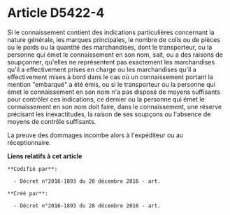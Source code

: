 # Article D5422-4

Si le connaissement contient des indications particulières concernant la nature générale, les marques principales, le nombre
de colis ou de pièces ou le poids ou la quantité des marchandises, dont le transporteur, ou la personne qui émet le
connaissement en son nom, sait, ou a des raisons de soupçonner, qu'elles ne représentent pas exactement les marchandises
qu'il a effectivement prises en charge ou les marchandises qu'il a effectivement mises à bord dans le cas où un connaissement
portant la mention "embarqué" a été émis, ou si le transporteur ou la personne qui émet le connaissement en son nom n'a pas
disposé de moyens suffisants pour contrôler ces indications, ce dernier ou la personne qui émet le connaissement en son nom
doit faire, dans le connaissement, une réserve précisant les inexactitudes, la raison de ses soupçons ou l'absence de moyens
de contrôle suffisants.

La preuve des dommages incombe alors à l'expéditeur ou au réceptionnaire.

**Liens relatifs à cet article**

	**Codifié par**:

	  - Décret n°2016-1893 du 28 décembre 2016 - art.

	**Créé par**:

	  - Décret n°2016-1893 du 28 décembre 2016 - art.
